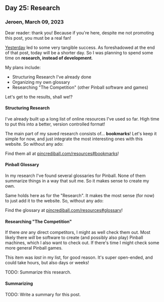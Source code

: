 ## Day 25: Research

### **Jeroen**, March 09, 2023

Dear reader: thank you!
Because if you're here, despite me not promoting this post, you must be a real fan!

[Yesterday](#post-2023-03-08) led to some very tangible success.
As foreshadowed at the end of that post, today will be a shorter day.
So I was planning to spend some time on **research, instead of development**.

My plans include:

- Structuring Research I've already done
- Organizing my own glossary
- Researching "The Competition" (other Pinball software and games)

Let's get to the results, shall we!?

#### Structuring Research

I've already built up a long list of online resources I've used so far.
High time to put this into a better, version controlled format!

The main part of my saved research consists of... **bookmarks**!
Let's keep it simple for now, and just integrate the most interesting ones with this website.
So without any ado:

Find them all at [pincrediball.com/resources#bookmarks](/resources#bookmarks)!

#### Pinball Glossary

In my research I've found several glossaries for Pinball.
None of them summarize things in a way that suit me.
So it makes sense to create my own.

Same holds here as for the "Research".
It makes the most sense (for now) to just add it to the website.
So, without any ado:

Find the glossary at [pincrediball.com/resources#glossary](/resources#glossary)!

#### Researching "The Competition"

If there _are_ any direct competitors, I might as well check them out.
Most likely there _will_ be software to create (and possibly also play) Pinball machines, which I also want to check out.
If there's time I might check some more general Pinball games.

This item was _last_ in my list, for good reason.
It's super open-ended, and could take hours, but also days or weeks!

TODO: Summarize this research.

#### Summarizing

TODO: Write a summary for this post.
